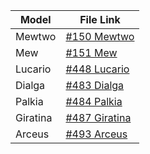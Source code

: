 Model | File Link
--- | ---
Mewtwo | [#150 Mewtwo](https://www.models-resource.com/3ds/pokemonxy/model/8822/)
Mew | [#151 Mew](https://www.models-resource.com/3ds/pokemonxy/model/8334/)
Lucario | [#448 Lucario](https://www.models-resource.com/3ds/pokemonxy/model/8164/)
Dialga | [#483 Dialga](https://www.models-resource.com/3ds/pokemonxy/model/9367/)
Palkia | [#484 Palkia](https://www.models-resource.com/3ds/pokemonxy/model/9368/)
Giratina | [#487 Giratina](https://www.models-resource.com/3ds/pokemonxy/model/9369/)
Arceus | [#493 Arceus](https://www.models-resource.com/3ds/pokemonxy/model/9169/)

